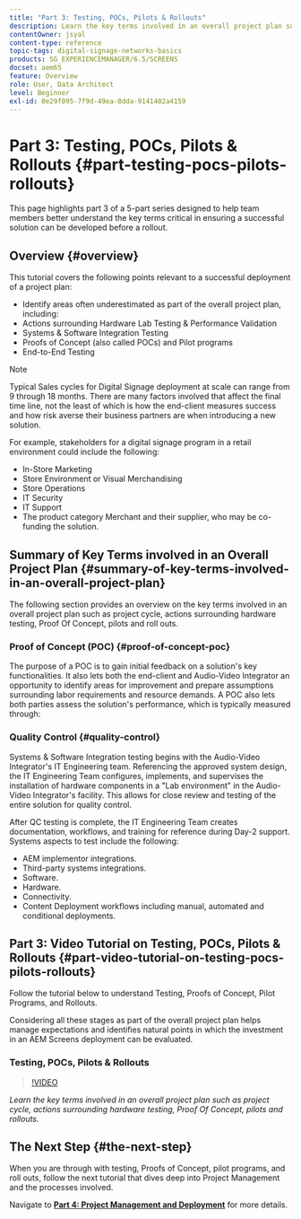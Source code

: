 ```yaml
---
title: "Part 3: Testing, POCs, Pilots & Rollouts"
description: Learn the key terms involved in an overall project plan such as project cycle, actions surrounding hardware testing, Proof Of Concept, pilots, and rollouts.
contentOwner: jsyal
content-type: reference
topic-tags: digital-signage-networks-basics
products: SG_EXPERIENCEMANAGER/6.5/SCREENS
docset: aem65
feature: Overview
role: User, Data Architect
level: Beginner
exl-id: 0e29f095-7f9d-49ea-8dda-9141402a4159
---
```

# Part 3: Testing, POCs, Pilots & Rollouts {#part-testing-pocs-pilots-rollouts}

This page highlights part 3 of a 5-part series designed to help team members better understand the key terms critical in ensuring a successful solution can be developed before a rollout.

## Overview {#overview}

This tutorial covers the following points relevant to a successful deployment of a project plan:

* Identify areas often underestimated as part of the overall project plan, including:
* Actions surrounding Hardware Lab Testing & Performance Validation
* Systems & Software Integration Testing
* Proofs of Concept (also called POCs) and Pilot programs
* End-to-End Testing

>[!NOTE]
>
>Typical Sales cycles for Digital Signage deployment at scale can range from 9 through 18 months. There are many factors involved that affect the final time line, not the least of which is how the end-client measures success and how risk averse their business partners are when introducing a new solution.

For example, stakeholders for a digital signage program in a retail environment could include the following:

* In-Store Marketing
* Store Environment or Visual Merchandising
* Store Operations
* IT Security
* IT Support
* The product category Merchant and their supplier, who may be co-funding the solution.

## Summary of Key Terms involved in an Overall Project Plan {#summary-of-key-terms-involved-in-an-overall-project-plan}

The following section provides an overview on the key terms involved in an overall project plan such as project cycle, actions surrounding hardware testing, Proof Of Concept, pilots and roll outs.

### Proof of Concept (POC) {#proof-of-concept-poc}

The purpose of a POC is to gain initial feedback on a solution's key functionalities. It also lets both the end-client and Audio-Video Integrator an opportunity to identify areas for improvement and prepare assumptions surrounding labor requirements and resource demands. A POC also lets both parties assess the solution's performance, which is typically measured through:

### Quality Control {#quality-control}

Systems & Software Integration testing begins with the Audio-Video Integrator's IT Engineering team. Referencing the approved system design, the IT Engineering Team configures, implements, and supervises the installation of hardware components in a "Lab environment" in the Audio-Video Integrator's facility. This allows for close review and testing of the entire solution for quality control.

After QC testing is complete, the IT Engineering Team creates documentation, workflows, and training for reference during Day-2 support. Systems aspects to test include the following:

* AEM implementor integrations.
* Third-party systems integrations.
* Software.
* Hardware.
* Connectivity.
* Content Deployment workflows including manual, automated and conditional deployments.

## Part 3: Video Tutorial on Testing, POCs, Pilots & Rollouts {#part-video-tutorial-on-testing-pocs-pilots-rollouts}

Follow the tutorial below to understand Testing, Proofs of Concept, Pilot Programs, and Rollouts.

Considering all these stages as part of the overall project plan helps manage expectations and identifies natural points in which the investment in an AEM Screens deployment can be evaluated.

### Testing, POCs, Pilots & Rollouts

>[!VIDEO](https://video.tv.adobe.com/v/28405)

*Learn the key terms involved in an overall project plan such as project cycle, actions surrounding hardware testing, Proof Of Concept, pilots and rollouts.*

## The Next Step {#the-next-step}

When you are through with testing, Proofs of Concept, pilot programs, and roll outs, follow the next tutorial that dives deep into Project Management and the processes involved.

Navigate to **[Part 4: Project Management and Deployment](project-management-and-deployment.md)** for more details.
